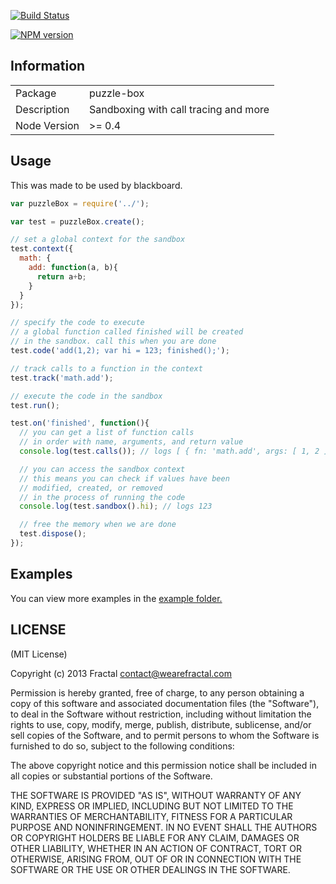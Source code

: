 [![Build Status](https://travis-ci.org/wearefractal/puzzle-box.png?branch=master)](https://travis-ci.org/wearefractal/puzzle-box)

[![NPM version](https://badge.fury.io/js/puzzle-box.png)](http://badge.fury.io/js/puzzle-box)

## Information

<table>
<tr>
<td>Package</td><td>puzzle-box</td>
</tr>
<tr>
<td>Description</td>
<td>Sandboxing with call tracing and more</td>
</tr>
<tr>
<td>Node Version</td>
<td>>= 0.4</td>
</tr>
</table>

## Usage

This was made to be used by blackboard.

```javascript
var puzzleBox = require('../');

var test = puzzleBox.create();

// set a global context for the sandbox
test.context({
  math: {
    add: function(a, b){
      return a+b;
    }
  }
});

// specify the code to execute
// a global function called finished will be created
// in the sandbox. call this when you are done
test.code('add(1,2); var hi = 123; finished();');

// track calls to a function in the context
test.track('math.add');

// execute the code in the sandbox
test.run();

test.on('finished', function(){
  // you can get a list of function calls
  // in order with name, arguments, and return value
  console.log(test.calls()); // logs [ { fn: 'math.add', args: [ 1, 2 ], result: 3 } ]

  // you can access the sandbox context
  // this means you can check if values have been
  // modified, created, or removed
  // in the process of running the code
  console.log(test.sandbox().hi); // logs 123

  // free the memory when we are done
  test.dispose();
});
```

## Examples

You can view more examples in the [example folder.](https://github.com/wearefractal/puzzle-box/tree/master/examples)

## LICENSE

(MIT License)

Copyright (c) 2013 Fractal <contact@wearefractal.com>

Permission is hereby granted, free of charge, to any person obtaining
a copy of this software and associated documentation files (the
"Software"), to deal in the Software without restriction, including
without limitation the rights to use, copy, modify, merge, publish,
distribute, sublicense, and/or sell copies of the Software, and to
permit persons to whom the Software is furnished to do so, subject to
the following conditions:

The above copyright notice and this permission notice shall be
included in all copies or substantial portions of the Software.

THE SOFTWARE IS PROVIDED "AS IS", WITHOUT WARRANTY OF ANY KIND,
EXPRESS OR IMPLIED, INCLUDING BUT NOT LIMITED TO THE WARRANTIES OF
MERCHANTABILITY, FITNESS FOR A PARTICULAR PURPOSE AND
NONINFRINGEMENT. IN NO EVENT SHALL THE AUTHORS OR COPYRIGHT HOLDERS BE
LIABLE FOR ANY CLAIM, DAMAGES OR OTHER LIABILITY, WHETHER IN AN ACTION
OF CONTRACT, TORT OR OTHERWISE, ARISING FROM, OUT OF OR IN CONNECTION
WITH THE SOFTWARE OR THE USE OR OTHER DEALINGS IN THE SOFTWARE.
